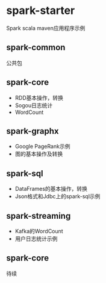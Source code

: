# spark-starter
Spark scala maven应用程序示例

## spark-common
公共包

## spark-core

* RDD基本操作，转换
* Sogou日志统计
* WordCount

## spark-graphx

* Google PageRank示例
* 图的基本操作及转换

## spark-sql

* DataFrames的基本操作，转换
* Json格式和Jdbc上的spark-sql示例

## spark-streaming

* Kafka的WordCount
* 用户日志统计示例

## spark-core
待续